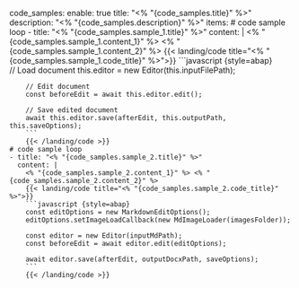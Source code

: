 code_samples:
  enable: true
  title: "<% "{code_samples.title}" %>"
  description: "<% "{code_samples.description}" %>"
  items:
    # code sample loop
    - title: "<% "{code_samples.sample_1.title}" %>"
      content: |
        <% "{code_samples.sample_1.content_1}" %> <% "{code_samples.sample_1.content_2}" %>
        {{< landing/code title="<% "{code_samples.sample_1.code_title}" %>">}}
        ```javascript {style=abap}   
        // Load document
        this.editor = new Editor(this.inputFilePath);
        
        // Edit document
        const beforeEdit = await this.editor.edit();

        // Save edited document
        await this.editor.save(afterEdit, this.outputPath, this.saveOptions);
        ```
        {{< /landing/code >}}
    # code sample loop
    - title: "<% "{code_samples.sample_2.title}" %>"
      content: |
        <% "{code_samples.sample_2.content_1}" %> <% "{code_samples.sample_2.content_2}" %>
        {{< landing/code title="<% "{code_samples.sample_2.code_title}" %>">}}
        ```javascript {style=abap}   
        const editOptions = new MarkdownEditOptions();
        editOptions.setImageLoadCallback(new MdImageLoader(imagesFolder));

        const editor = new Editor(inputMdPath);
        const beforeEdit = await editor.edit(editOptions);

        await editor.save(afterEdit, outputDocxPath, saveOptions);
        ```
        {{< /landing/code >}}
